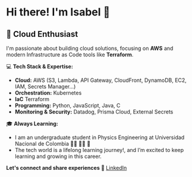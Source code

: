 # Hi there! I'm Isabel 👋

## 🔧 Cloud Enthusiast
I'm passionate about building cloud solutions, focusing on **AWS** and modern Infrastructure as Code tools like **Terraform**. 
 



💻 **Tech Stack & Expertise:**  
- **Cloud:** AWS (S3, Lambda, API Gateway, CloudFront, DynamoDB, EC2, IAM, Secrets Manager...)
- **Orchestration:** Kubernetes 
- **IaC** Terraform  
- **Programming:** Python, JavaScript, Java, C 
- **Monitoring & Security:** Datadog, Prisma Cloud, External Secrets


🎓 **Always Learning:**  
- I am an undergraduate student in Physics Engineering at Universidad Nacional de Colombia 👩‍🔬 👩‍💻 🍎
- The tech world is a lifelong learning journey!, and I’m excited to keep learning and growing in this career. 


**Let's connect and share experiences**
🤝 [LinkedIn](https://www.linkedin.com/in/isabel-puerta-alvarez-if/)  



<!--
**ipuertaa/ipuertaa** is a ✨ _special_ ✨ repository because its `README.md` (this file) appears on your GitHub profile.

Here are some ideas to get you started:

- 🔭 I’m currently working on ...
- 🌱 I’m currently learning ...
- 👯 I’m looking to collaborate on ...
- 🤔 I’m looking for help with ...
- 💬 Ask me about ...
- 📫 How to reach me: ...
- 😄 Pronouns: ...
- ⚡ Fun fact: ...
-->
